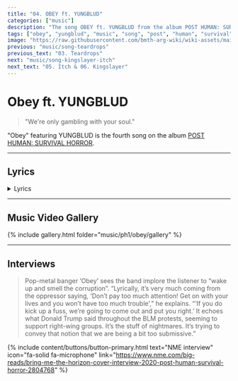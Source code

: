 ```yaml
---
title: "04. OBEY ft. YUNGBLUD"
categories: ["music"]
description: "The song OBEY ft. YUNGBLUD from the album POST HUMAN: SURVIVAL HORROR."
tags: ["obey", "yungblud", "music", "song", "post", "human", "survival", "horror"]
image: "https://raw.githubusercontent.com/bmth-arg-wiki/wiki-assets/main/music/ph1/album_cover_300.jpg"
previous: "music/song-teardrops"
previous_text: "03. Teardrops"
next: "music/song-kingslayer-itch"
next_text: "05. Itch & 06. Kingslayer"
---
```

# Obey ft. YUNGBLUD

> "We're only gambling with your soul."

"Obey" featuring YUNGBLUD is the fourth song on the album [POST HUMAN: SURVIVAL HORROR](ph-survival-horror).

***

## Lyrics

<details class="lyrics">
<summary>Lyrics</summary>
{{ "
Another day another post-traumatic order/
(Brainwashed and feeling fine)/
I bit off more than I could chew when I looked closer/
So I stabbed a fork in my eye/
think I’m losing my fucking mind/
Don’t know where to turn, now I’m blind/
Destroy yourself it feels so good to fade away/
Why, d’you want to hurt yourself?/
Die, for something else?/
Don’t let your conscience get in the way/

Obey/
We hope you have a lovely day/
Obey/
You don’t want us to come out and play/
Away, now now/
There’s nothing to see here/
It’s under control/
We’re only gambling with your soul/
Obey/
Whatever you do, just don’t wake up and smell the corruption/

Another day another systematic nightmare/
Commemorate a wonderful life/
Bite me first I’ll bite you back/
Melodramatic laughter/
I stabbed a knife in my eye/
Think I’m out my fucking mind/
Brainwashed and I’m feeling fine/ 
Destroy yourself it feels too good to fade away/
Why, do I want to hurt myself?/
Should I die for something else?/
I let my conscience get in the way/

Obey/
We hope you have a lovely day/
Obey/
You don’t want us to come out and play/
Away, now now/
There’s nothing to see here/
It’s under control/
We’re only gambling with your soul/
Obey/
Whatever you do, just don’t wake up and smell the corruption/

When your freedom is lethal/
Tell me how you’re going to hurt yourself/
You call yourselves peaceful/
you monsters are people/

you fucking monsters are people/
Obey/
We’re gonna show you how to behave/
Obey/
It’s nicer when you can’t see the chains.

(Source: Obey music video description)
" | markdownify }}
</details>

***

## Music Video Gallery

{% include gallery.html folder="music/ph1/obey/gallery" %}

***

## Interviews

> Pop-metal banger ‘Obey’ sees the band implore the listener to “wake up and smell the
> corruption”. “Lyrically, it’s very much coming from the oppressor saying, ‘Don’t pay
> too much attention! Get on with your lives and you won’t have too much trouble',” he
> explains. “‘If you do kick up a fuss, we’re going to come out and put you right.’
> It echoes what Donald Trump said throughout the BLM protests, seeming to support
> right-wing groups. It’s the stuff of nightmares. It’s trying to convey that notion
> that we are being a bit too submissive.”

{% include content/buttons/button-primary.html text="NME interview" icon="fa-solid fa-microphone"
link="https://www.nme.com/big-reads/bring-me-the-horizon-cover-interview-2020-post-human-survival-horror-2804768" %}